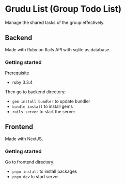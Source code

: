 # Grudu List (Group Todo List)

Manage the shared tasks of the group effectively.

## Backend

Made with Ruby on Rails API with sqlite as database.

### Getting started

Prerequisite
- ruby 3.3.4

Then go to backend directory:
- `gem install bundler` to update bundler
- `bundle install` to install gems
- `rails server` to start the server

## Frontend

Made with NextJS.

### Getting started

Go to frontend directory:
- `pnpm install` to install packages
- `pnpm dev` to start server
